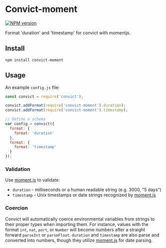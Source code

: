 # Convict-moment

[![NPM version](http://img.shields.io/npm/v/convict-moment.svg)](https://www.npmjs.org/package/convict-moment)

Format 'duration' and 'timestamp' for convict with momentjs.

## Install

```shell
npm install convict-moment
```

## Usage

An example `config.js` file:

```javascript
const convict = require('convict');

convict.addFormat(require('convict-moment').duration);
convict.addFormat(require('convict-moment').timestamp);

// Define a schema
var config = convict({
  format: {
    format: 'duration'
  },
  format: {
    format: 'timestamp'
  }
});
```

### Validation

Use [moment.js](http://momentjs.com/) to validate:

* `duration` - milliseconds or a human readable string (e.g. 3000, "5 days")
* `timestamp` - Unix timestamps or date strings recognized by [moment.js](http://momentjs.com/)

### Coercion

Convict will automatically coerce environmental variables from strings to their proper types when importing them. For instance, values with the format `int`, `nat`, `port`, or `Number` will become numbers after a straight forward `parseInt` or `parseFloat`. `duration` and `timestamp` are also parse and converted into numbers, though they utilize [moment.js](http://momentjs.com/) for date parsing.
